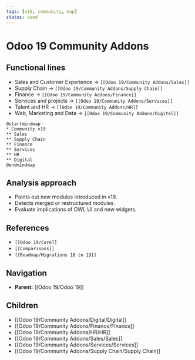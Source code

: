 ```yaml
---
tags: [v19, community, map]
status: seed
---
```

# Odoo 19 Community Addons

## Functional lines
- Sales and Customer Experience -> `[[Odoo 19/Community Addons/Sales]]`
- Supply Chain -> `[[Odoo 19/Community Addons/Supply Chain]]`
- Finance -> `[[Odoo 19/Community Addons/Finance]]`
- Services and projects -> `[[Odoo 19/Community Addons/Services]]`
- Talent and HR -> `[[Odoo 19/Community Addons/HR]]`
- Web, Marketing and Data -> `[[Odoo 19/Community Addons/Digital]]`

```plantuml
@startmindmap
* Community v19
** Sales
** Supply Chain
** Finance
** Services
** HR
** Digital
@endmindmap
```

## Analysis approach
- Points out new modules introduced in v19.
- Detects merged or restructured modules.
- Evaluate implications of OWL UI and new widgets.

## References
- `[[Odoo 19/Core]]`
- `[[Comparisons]]`
- `[[Roadmap/Migrations 18 to 19]]`










## Navigation
- **Parent:** [[Odoo 19/Odoo 19]]
## Children
- [[Odoo 19/Community Addons/Digital/Digital]]
- [[Odoo 19/Community Addons/Finance/Finance]]
- [[Odoo 19/Community Addons/HR/HR]]
- [[Odoo 19/Community Addons/Sales/Sales]]
- [[Odoo 19/Community Addons/Services/Services]]
- [[Odoo 19/Community Addons/Supply Chain/Supply Chain]]
